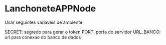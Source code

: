 # LanchoneteAPPNode

Usar seguintes variaveis de ambiente 

SECRET: segredo para gerar o token
PORT: porta do servidor
URL_BANCO: url para conexao do banco de dados
